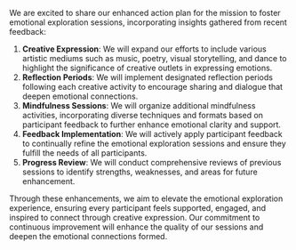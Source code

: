 

We are excited to share our enhanced action plan for the mission to foster emotional exploration sessions, incorporating insights gathered from recent feedback:
1. **Creative Expression**: We will expand our efforts to include various artistic mediums such as music, poetry, visual storytelling, and dance to highlight the significance of creative outlets in expressing emotions.
2. **Reflection Periods**: We will implement designated reflection periods following each creative activity to encourage sharing and dialogue that deepen emotional connections.
3. **Mindfulness Sessions**: We will organize additional mindfulness activities, incorporating diverse techniques and formats based on participant feedback to further enhance emotional clarity and support.
4. **Feedback Implementation**: We will actively apply participant feedback to continually refine the emotional exploration sessions and ensure they fulfill the needs of all participants.
5. **Progress Review**: We will conduct comprehensive reviews of previous sessions to identify strengths, weaknesses, and areas for future enhancement.

Through these enhancements, we aim to elevate the emotional exploration experience, ensuring every participant feels supported, engaged, and inspired to connect through creative expression. Our commitment to continuous improvement will enhance the quality of our sessions and deepen the emotional connections formed.